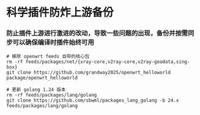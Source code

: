 # 科学插件防炸上游备份

### 防止插件上游进行激进的改动，导致一些问题的出现，备份并按需同步可以确保编译时插件始终可用

```shell
# 移除 openwrt feeds 自带的核心包
rm -rf feeds/packages/net/{xray-core,v2ray-core,v2ray-geodata,sing-box}
git clone https://github.com/grandway2025/openwrt_helloworld package/openwrt_helloworld

# 更新 golang 1.24 版本
rm -rf feeds/packages/lang/golang
git clone https://github.com/sbwml/packages_lang_golang -b 24.x feeds/packages/lang/golang
```
